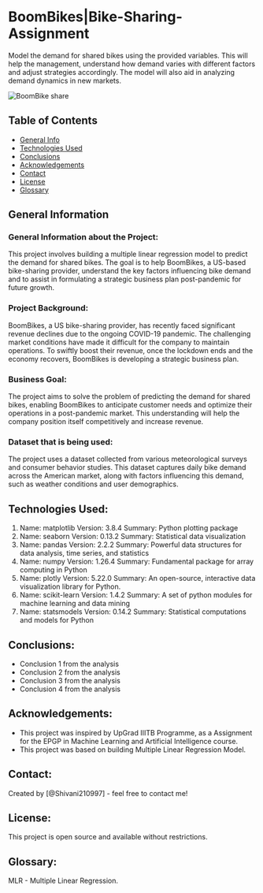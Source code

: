# BoomBikes|Bike-Sharing-Assignment
Model the demand for shared bikes using the provided variables. This will help the management, understand how demand varies with different factors and adjust 
strategies accordingly. The model will also aid in analyzing demand dynamics in new markets.

  ![BoomBike share](https://github.com/user-attachments/assets/f59d6155-559c-4d8c-8d77-be03ea6e2607)


## Table of Contents
* [General Info](#general-information)
* [Technologies Used](#technologies-used)
* [Conclusions](#conclusions)
* [Acknowledgements](#acknowledgements)
* [Contact](#contact)
* [License](#license)
* [Glossary](#glossary)

<!-- You can include any other section that is pertinent to your problem -->

## General Information
### General Information about the Project:
This project involves building a multiple linear regression model to predict the demand for shared bikes. The goal is to help BoomBikes, a US-based bike-sharing provider, understand the key factors influencing bike demand and to assist in formulating a strategic business plan post-pandemic for future growth.

### Project Background:
BoomBikes, a US bike-sharing provider, has recently faced significant revenue declines due to the ongoing COVID-19 pandemic. The challenging market conditions 
have made it difficult for the company to maintain operations. To swiftly boost their revenue, once the lockdown ends and the economy recovers, BoomBikes is 
developing a strategic business plan.

### Business Goal:
The project aims to solve the problem of predicting the demand for shared bikes, enabling BoomBikes to anticipate customer needs and optimize their operations in a post-pandemic market. This understanding will help the company position itself competitively and increase revenue.

### Dataset that is being used:
The project uses a dataset collected from various meteorological surveys and consumer behavior studies. 
This dataset captures daily bike demand across the American market, along with factors influencing this demand, such as weather conditions and user demographics.

<!-- You don't have to answer all the questions - just the ones relevant to your project. -->

## Technologies Used:
1. Name: matplotlib
   Version: 3.8.4
   Summary: Python plotting package
2. Name: seaborn
   Version: 0.13.2
   Summary: Statistical data visualization
3. Name: pandas
   Version: 2.2.2
   Summary: Powerful data structures for data analysis, time series, and statistics
4. Name: numpy
   Version: 1.26.4
   Summary: Fundamental package for array computing in Python
5. Name: plotly
   Version: 5.22.0
   Summary: An open-source, interactive data visualization library for Python.
6. Name: scikit-learn
   Version: 1.4.2
   Summary: A set of python modules for machine learning and data mining
7. Name: statsmodels
   Version: 0.14.2
   Summary: Statistical computations and models for Python

<!-- As the libraries versions keep on changing, it is recommended to mention the version of library used in this project -->

## Conclusions:
- Conclusion 1 from the analysis
- Conclusion 2 from the analysis
- Conclusion 3 from the analysis
- Conclusion 4 from the analysis

<!-- You don't have to answer all the questions - just the ones relevant to your project. -->

## Acknowledgements:
- This project was inspired by UpGrad IIITB Programme, as a Assignment for the EPGP in Machine Learning and Artificial Intelligence course.
- This project was based on building Multiple Linear Regression Model.

## Contact:
Created by [@Shivani210997] - feel free to contact me!

## License:
This project is open source and available without restrictions.

## Glossary:
MLR - Multiple Linear Regression.

<!-- Optional -->
<!-- ## License -->
<!-- This project is open source and available under the [... License](). -->

<!-- You don't have to include all sections - just the one's relevant to your project -->

